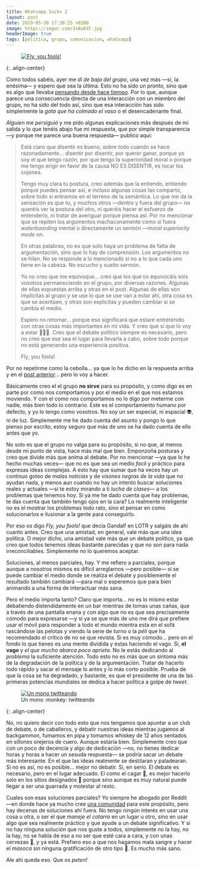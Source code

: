 ```yaml
---
title: Whatsapp Sucks 2
layout: post
date: 2019-05-30 17:30:25 +0200
image: https://imgur.com/3xAvKXF.jpg
headerImage: true
tags: [politica, grupo, comunicacion, whatsapp]
---
```


<figure> 
	<a href="https://media.giphy.com/media/ONostKY8aj8bK/source.gif">
	<img src="https://media.giphy.com/media/ONostKY8aj8bK/source.gif" alt="Fly, you fools!"></a>
</figure>{: .align-center}

Como todos sabéis, ayer me _di de baja del grupo_, una vez más —si, la enésima— y espero que sea la última. Esto no ha sido un _pronto_, sino que es algo que llevaba [pensando desde hace tiempo](/blog/2019/04/10/whatsapp-sucks/). Por lo que, aunque parece una consecuencia directa de una interacción con un miembro del grupo, no ha sido del todo así, sino que esa interacción has sido simplemente la _gota que ha colmado el vaso_ o el desencadenante final. 

_Alguien_ me _persiguió_ y me pido algunas explicaciones más después de mi salida y lo que tenéis abajo fue mi respuesta, que por simple transparencia —y porque me parece una buena respuesta— publico aquí:  

>Está claro que disentir es bueno, sobre todo cuando se hace razonadamente... disentir por disentir, por querer ganar, porque yo soy el que tengo razón, por que tengo la superioridad moral o porque me tengo erigir en favor de la causa NO ES DISENTIR, es tocar los cojones. 
>
>Tengo muy clara tu postura, creo además que la entiendo, entiendo porque puedes pensar así, e incluso algunas cosas las comparto, sobre todo si entramos en el terreno de la semántica. Lo que me da la sensación es que tu, y muchos otros —dentro y fuera del grupo— no queréis ver la postura del otro, ni queréis hacer el esfuerzo de entenderlo, ni tratar de averiguar porque piensa así. Por no mencionar que se repiten los argumentos machaconamente como si fuera _waterboarding_ mental o directamente un sermón —_moral superiority mode on_.
>
>En otras palabras, no es que solo haya un problema de falta de argumentación, sino que lo hay de comprensión. Los argumentos no se hilan. No se responde a lo mencionado si no a lo que cada uno tiene en la cabeza. No escucho y suelto sermón. 
>
>Yo no creo que me equivoque... creo que los que os equivocáis sois vosotros permaneciendo en el grupo, por diversas razones. Algunas de ellas expuestas arriba y otras en el post. Algunas de ellas son implícitas al grupo y se use lo que se use van a estar ahí, otra cosa es que se acentúen, y otras son explicitas y pueden cambiar si se cambia el medio. 
>
>Espero no retornar... porque eso significará que estaré entretenido con otras cosas más importantes en mi vida. Y creo que si que lo voy a estar :baby::baby_bottle::poop:. Creo que el debate político siempre es necesario, pero no creo que ese sea el lugar para llevarla a cabo, sobre todo porque no está generando una experiencia positiva.
>
>Fly, you fools! 

Por no repetirme como la cebolla... ya que lo he dicho en la respuesta arriba y en el [post anterior](/blog/2019/04/10/whatsapp-sucks/)... pero lo voy a hacer. 

Básicamente creo el el grupo **no sirve** para su propósito, y como digo es en parte por como nos comportamos y por el medio en el que nos estamos moviendo. Y con el como nos comportamos no lo digo por meterme con nadie, más bien todo lo contrario. Este es el comportamiento humano por defecto, y yo lo tengo como vosotros. No soy un ser especial, ni espacial :alien:, ni de luz. Simplemente me he dado cuenta del asunto y pongo lo que pienso por escrito, estoy seguro que más de uno se ha dado cuenta de ello antes que yo.

No solo es que el grupo no valga para su propósito, si no que, al menos desde mi punto de vista, hace más mal que bien. Emponzoña posturas y creo que divide más que anima al debate. Por no mencionar —ya que lo he hecho muchas veces— que no es que sea un medio _facil_ y práctico para expresas ideas complejas. A esto hay que sumar que ha veces hay un continuo goteo de _malas noticias_ y de _visones negras de la vida_ que no ayudan nada, y menos aun cuando no hay un intento buscar soluciones reales y actuales —si te estoy mirando a ti _lucha de clases_— a los problemas que tenemos hoy. Si ya me he dado cuenta que hay problemas, te das cuenta que también tengo ojos en la cara? Lo realmente inteligente no es el mostrar los problemas todo rato, sino el pensar en como solucionarlos e ilusionar a la gente para conseguirlo. 

Por eso os digo _Fly, you fools!_ que decía Gandalf en LOTR y salgáis de ahí cuanto antes. Creo que una amistad, en general, vale más que una idea política. O mejor dicho, una amistad vale más que un debate político, ya que creo que todos tenemos ideas bastante parecidas y que no son para nada irreconciliables. Simplemente no lo queremos aceptar. 

Soluciones, al menos parciales, hay. Y me refiero a parciales, porque aunque a nosotros mismos es difícil arreglarnos —pero posible— si se puede cambiar el medio donde se realiza el debate y posiblemente el resultado también cambiará —para mal o esperemos que para bien animando a una forma de interactuar más sana. 

Pero el medio importa tanto? Claro que importa... no es lo mismo estar debatiendo distendidamente en un bar mientras de tomas unas cañas, que a través de una pantalla enana y con algo que no es que sea precisamente cómodo para expresarse —y si ya se que más de uno me dirá que prefiere usar el móvil para responder a todo el mundo mientra esta en el sofá rascándose las pelotas y viendo la serie de turno o la _péli_ que ha recomendado el crítico de no se que revista. Si es muy cómodo... pero en el fondo lo que tienes es una mente dividida y estas haciendo el vago. Si, **el vago** y _el que mucho abarca poco aprieta_. No le estás dedicando al _problema_ la suficiente atención. Todo esto no es más que un síntoma más de la degradación de la política y de la argumentación. Tratar de hacerlo todo rápido y sacar el mensaje lo antes y lo más corto posible. Prueba de que la cosa se ha degradado, y bastante, es que el presidente de una de las primeras potencias mundiales se dedica a hacer política a golpe de _tweet_. 

<figure> 
	<a href="http://static4.businessinsider.com/image/5099e70869bedd6e6900001a-510-750/donald-trump.png">
	<img src="http://static4.businessinsider.com/image/5099e70869bedd6e6900001a-510-750/donald-trump.png" alt="Un mono twitteando"></a>
	<figcaption>Un mono :monkey: twitteando</figcaption>
</figure>{: .align-center}

No, no quiero decir con todo esto que nos tengamos que apuntar a un club de debate, o de caballeros, y debatir nuestras ideas mientras jugamos al backgammon, fumamos en pipa y tomamos whiskey de 12 años sentados en sillones orejeros de cuero. Aunque estaría bien. Simplemente creo que con un poco de decencia y algo de dedicación —no, no tienes dedicar horas y horas a hacer un sesuda respuesta— se podría sacar un debate más interesante. En el que las ideas realmente se destilaran y paladearan. Si no es así, no es posible... mejor no debatir. Si, en serio. El debate es necesario, pero en el lugar adecuado. El como el cagar :poop:, es mejor hacerlo solo en los sitios designados :toilet: porque sino aunque es muy natural puede llegar a ser una guarrada y molestar al resto.

Cuales son esas soluciones parciales? Yo siempre he abogado por Reddit —en donde hace ya mucho cree [una comunidad](https://www.reddit.com/r/clubimposibles/) para este propósito, pero hay decenas de soluciones ahí fuera. No tengo ningún interés en usar una cosa u otra, o ser el que _maneje el cotarro_ en un lugar u otro, sino en usar algo que sea realmente práctico y que ayude a un debate significativo. Y si no hay ninguna solución que nos guste a todos, simplemente no la hay, no la hay, no se habla de eso a no ser que esté cara a cara, y con unas cervezas :beers:, y ya está. Prefiero eso a que nos hagamos mala sangre y hacer el _masoca_ sin ninguna gratificación de otro tipo :kiss:. Es mucho más sano. 

Ale ahí queda eso. Que os _peten!_

